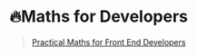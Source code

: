 # 🔥Maths for Developers

> [Practical Maths for Front End Developers](https://scrimba.com/course/gpracticalmath/enrolled)
